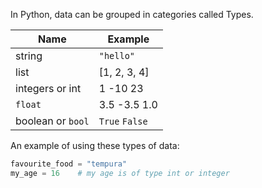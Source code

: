 In Python, data can be grouped in categories called Types.

|Name            |Example      |
|---             |---          |
|string          |`"hello"`      |
|list            |[1, 2, 3, 4] |
|integers or int |1   -10  23  |
|`float`           |3.5 -3.5 1.0 |
|boolean or `bool` |`True` `False`  |

An example of using these types of data:
```python
favourite_food = "tempura"
my_age = 16    # my age is of type int or integer
```